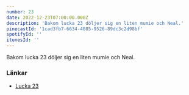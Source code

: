 ```yaml
---
number: 23
date: 2022-12-23T07:00:00.000Z
description: 'Bakom lucka 23 döljer sig en liten mumie och Neal.'
pinecastId: '1cad3fb7-6634-4085-9526-89dc3c2d98bf'
spotifyId: ''
itunesId: ''
---
```


Bakom lucka 23 döljer sig en liten mumie och Neal.

### Länkar

- [Lucka 23](https://neal.fun/)
